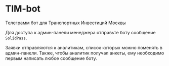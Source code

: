 # TIM-bot
Телеграмм бот для Транспортных Инвестиций Москвы

Для доступа к админ-панели менеджера отправьте боту сообщение `SolidPass`.

Заявки отправляются к аналитикам, список которых можно поменять в админ-панели. Также, чтобы аналитик получал анкеты, ему необходимо первым написать любое сообщение боту.
